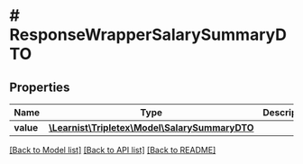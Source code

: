 # # ResponseWrapperSalarySummaryDTO

## Properties

Name | Type | Description | Notes
------------ | ------------- | ------------- | -------------
**value** | [**\Learnist\Tripletex\Model\SalarySummaryDTO**](SalarySummaryDTO.md) |  | [optional]

[[Back to Model list]](../../README.md#models) [[Back to API list]](../../README.md#endpoints) [[Back to README]](../../README.md)
